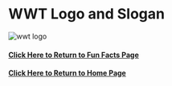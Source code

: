 # WWT Logo and Slogan

![wwt logo](https://github.com/rwn3x/Markdown-Pages/assets/98042414/3fd3fee9-c6db-413c-8a9f-60add57f9ddf)

#### [Click Here to Return to Fun Facts Page](https://github.com/rwn3x/Markdown-Pages/blob/main/AboutMe.md)
#### [Click Here to Return to Home Page](https://github.com/rwn3x/Markdown-Pages/blob/main/README.md)
